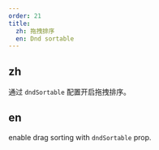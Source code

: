 ```yaml
---
order: 21
title:
  zh: 拖拽排序
  en: Dnd sortable
---
```


## zh

通过 `dndSortable` 配置开启拖拽排序。

## en

enable drag sorting with `dndSortable` prop.
